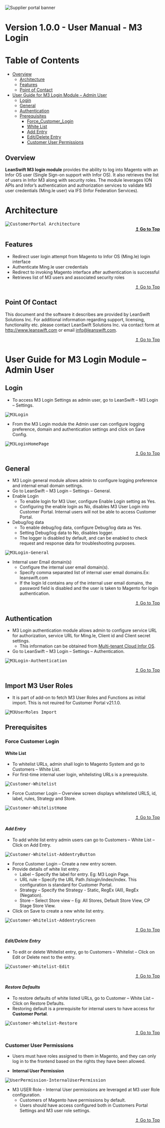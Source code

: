 ![Supplier portal banner](/Customerportal/src/images/customer-portal/front-end-user/CP_banner.jpg)

# Version 1.0.0 - User Manual - M3 Login

# Table of Contents

<div id="toc"></div>

- [Overview](#Overview)
    - [Architecture](#Architecture)
    - [Features](#Features)
    - [Point of Contact](#Point_of_Contact)
- [User Guide for M3 Login Module – Admin User](#User_Guide_for_M3_Login_Module_Admin_User)
  - [Login](#Login)
  - [General](#General)
  - [Authentication](#Authentication)
  - [Prerequisites](#Prerequisites)
	- [Force_Customer_Login](#Force_Customer_Login)
	- [White List](#White_List)
	- [Add Entry](#Add_Entry)
	- [Edit/Delete Entry](#Edit_Delete_Entry)
	- [Customer User Permissions](#Customer_User_Permissions)

<div id = "Overview"> </div>

## Overview
**LeanSwift M3 login module** provides the ability to log into Magento with an Infor OS user (Single Sign-on support with Infor OS). It also retrieves the list of users in Infor M3 along with security roles. The module leverages ION APIs and Infor’s authentication and authorization services to validate M3 user credentials (Ming.le user) via IFS (Infor Federation Services).
<div id = "Architecture"></div>

# Architecture

<kbd>
<kbd><img alt="CustomerPortal_Architecture" src="../../../images/add-ons/m3-login/CustomerPortal_Architecture.jpg"></kbd>
</kbd>

<div align="right">
<b>
 <a href="#toc">↥ Go to Top</a>
</b>
</div>


<div id = "Features"> </div>

## Features
- Redirect user login attempt from Magento to Infor OS (Ming.le) login interface
- Authenticate Ming.le user credentials
- Redirect to invoking Magento interface after authentication is successful
- Retrieves list of M3 users and associated security roles

<div align="right">
<p>
 <a href="#toc" align="right">↥ Go to Top</a>
</p>
</div>

<div id = "Point_of_Contact"> </div>

## Point Of Contact
This document and the software it describes are provided by LeanSwift Solutions Inc. For additional information regarding support, licensing, functionality etc. please contact LeanSwift Solutions Inc. via contact form at http://www.leanswift.com or email info@leanswift.com.

<div align="right">
<p>
 <a href="#toc">↥ Go to Top</a>
</p>
</div>

<div id = "User_Guide_for_M3_Login_Module_Admin_User"> </div>

# User Guide for M3 Login Module – Admin User

<div id = "Login"> </div>

## Login
- To access M3 Login Settings as admin user, go to LeanSwift – M3 Login – Settings.
<kbd>
<kbd class="aligncenter"><img alt="M3Login" src="../../../images/add-ons/m3-login/M3Login.jpg"></kbd>
</kbd>

- From the M3 Login module the Admin user can configure logging preference, domain and authentication settings and click on Save Config.

<kbd>
<kbd><img alt="M3LoginHomePage" src="../../../images/add-ons/m3-login/M3LoginHomePage.jpg"></kbd>
</kbd>

<div align="right">
<p>
 <a href="#toc">↥ Go to Top</a>
</p>
</div>

<div id = "General"> </div>

## General
- M3 Login general module allows admin to configure logging preference and internal email domain settings. 
- Go to LeanSwift – M3 Login – Settings – General.
- Enable Login
  - To enable login for M3 User, configure Enable Login setting as Yes.
  - Configuring the enable login as No, disables M3 User Login into Customer Portal. Internal users will not be able to access Customer Portal.              
- Debug/log data
  - To enable debug/log data, configure Debug/log data as Yes.
  - Setting Debug/log data to No, disables logger.
  - The logger is disabled by default, and can be enabled to check request and response data for troubleshooting purposes.

<kbd>
<kbd><img alt="M3Login-General" src="../../../images/add-ons/m3-login/M3Login-General.jpg"></kbd>
</kbd>

- Internal user Email domain(s)
  - Configure the internal user email domain(s).
  - Specify comma separated list of internal user email domains.Ex: leanswift.com 
  - If the login Id contains any of the internal user email domains, the password field is disabled and the user is taken to Magento for login authentication.

<div align="right">
<p>
 <a href="#toc">↥ Go to Top</a>
</p>
</div>

<div id = "Authentication"> </div>

## Authentication
- M3 Login authentication module allows admin to configure service URL for authorization, service URL for Ming.le, Client id and Client secret settings. 
  - This information can be obtained from [Multi-tenant Cloud Infor OS](https://www.infor.com/resources/infor-ming-le).
- Go to LeanSwift – M3 Login – Settings – Authentication.

<kbd>
<kbd><img alt="M3Login-Authentication" src="../../../images/add-ons/m3-login/M3Login-Authentication.jpg"></kbd>
</kbd>

<div align="right">
<p>
 <a href="#toc">↥ Go to Top</a>
</p>
</div>

<div id = "Prerequisites"> </div>

## Import M3 User Roles
- It is part of add-on to fetch M3 User Roles and Functions as initial import. This is not reuired for Customer Portal v21.1.0.


<kbd>
<kbd><img alt="M3UserRoles_Import" src="../../../images/add-ons/m3-login/Import_M3_UserRoles.PNG"></kbd>
</kbd>

## Prerequisites

<div id = "Force_Customer_Login"> </div>

### Force Customer Login

<div id = "White_List"> </div>

#### White List
- To whitelist URLs, admin shall login to Magento System and go to Customers – White List. 
- For first-time internal user login, whitelisting URLs is a prerequisite.
<kbd>
<kbd><img alt="Customer-Whitelist" src="../../../images/add-ons/m3-login/Customer-Whitelist.jpg"></kbd>
</kbd>

- Force Customer Login – Overview screen displays whitelisted URLS, id, label, rules, Strategy and Store.
<kbd>
<kbd><img alt="Customer-WhitelistHome" src="../../../images/add-ons/m3-login/Customer-WhitelistHome.jpg"></kbd>
</kbd>

<div align="right">
<p>
 <a href="#toc">↥ Go to Top</a>
</p>
</div>

<div id = "Add_Entry"> </div>

#### *Add Entry*
- To add white list entry admin users can go to Customers – White List – Click on Add Entry. 

<kbd>
<kbd><img alt="Customer-Whitelist-AddentryButton" src="../../../images/add-ons/m3-login/Customer-Whitelist-AddentryButton.jpg"></kbd>
</kbd>

- Force Customer Login – Create a new entry screen.
- Provide details of white list entry.
  - Label – Specify the label for entry. Eg: M3 Login Page.
  - URL rule – Specify the URL Path /lslogin/index/index. This configuration is standard for Customer Portal.
  - Strategy – Specify the Strategy - Static, RegEx (All), RegEx (Negation).
  - Store – Select Store view – Eg: All Stores, Default Store View, CP Stage Store View.
- Click on Save to create a new white list entry.

<kbd>
<kbd><img alt="Customer-Whitelist-AddentryScreen" src="../../../images/add-ons/m3-login/Customer-Whitelist-AddentryScreen.jpg"></kbd>
</kbd>

<div align="right">
<p>
 <a href="#toc">↥ Go to Top</a>
</p>
</div>

<div id = "Edit_Delete_Entry"> </div>

#### *Edit/Delete Entry*
- To edit or delete Whitelist entry, go to Customers – Whitelist – Click on Edit or Delete next to the entry.

<kbd>
<kbd><img alt="Customer-Whitelist-Edit" src="../../../images/add-ons/m3-login/Customer-Whitelist-Edit.jpg"></kbd>
</kbd>

<div align="right">
<p>
 <a href="#toc">↥ Go to Top</a>
</p>
</div>

<div id = "Restore_Defaults"> </div>

#### *Restore Defaults*
- To restore defaults of white listed URLs, go to Customer – White List – Click on Restore Defaults.
- Restoring default is a prerequisite for internal users to have access for **Customer Portal**.
<kbd>
<kbd><img alt="Customer-Whitelist-Restore" src="../../../images/add-ons/m3-login/Customer-Whitelist-Restore.jpg"></kbd>
</kbd>

<div align="right">
<p>
 <a href="#toc">↥ Go to Top</a>
</p>
</div>

<div id = "Customer_User_Permissions"> </div>

### Customer User Permissions 
- Users must have roles assigned to them in Magento, and they can only log in to the frontend based on the rights they have been allowed.

- **Internal User Permission**
<kbd>
<kbd><img alt="UserPermission-InternalUserPermission" src="../../../images/add-ons/m3-login/UserPermission-InternalUserPermission.png"></kbd>
</kbd>

- M3 USER Role - Internal User permissions are leveraged at M3 user Role configuration. 
  - Customers of Magento have permissions by default. 
  - Users should have access configured both in Customers Portal Settings and M3 user role settings.

<div align="right">
<p>
 <a href="#toc">↥ Go to Top</a>
</p>
</div>
